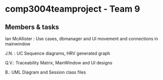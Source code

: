 # comp3004teamproject - Team 9


## Members & tasks
Ian McAllister : Use cases, dbmanager and UI movement and connections in mainwindow

J.N. : UC Sequence diagrams, HRV generated graph

Q.V.: Traceability Matrix, MainWindow and UI designs

B.: UML Diagram and Session class files
